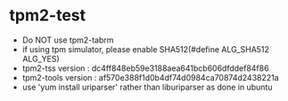 # tpm2-test
* Do NOT use tpm2-tabrm
* if using tpm simulator, please enable SHA512(#define ALG_SHA512 ALG_YES)
* tpm2-tss version : dc4ff848eb59e3188aea641bcb606dfddef84f86
* tpm2-tools version : af570e388f1d0b4df74d0984ca70874d2438221a
* use 'yum install uriparser' rather than liburiparser as done in ubuntu
